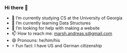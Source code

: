 ### Hi there 👋



- 🔭 I’m currently studying CS at the University of Georgia
- 🌱 I’m currently learning Data Structures
- 🤔 I’m looking for help with making a website
- 📫 How to reach me: marsh.andreas.s@gmail.com
- 😄 Pronouns: he/him/his
- ⚡ Fun fact: I have US and German citizenship
